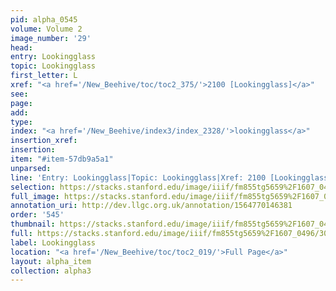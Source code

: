 ```yaml
---
pid: alpha_0545
volume: Volume 2
image_number: '29'
head: 
entry: Lookingglass
topic: Lookingglass
first_letter: L
xref: "<a href='/New_Beehive/toc/toc2_375/'>2100 [Lookingglass]</a>"
see: 
page: 
add: 
type: 
index: "<a href='/New_Beehive/index3/index_2328/'>lookingglass</a>"
insertion_xref: 
insertion: 
item: "#item-57db9a5a1"
unparsed: 
line: 'Entry: Lookingglass|Topic: Lookingglass|Xref: 2100 [Lookingglass]|Index: lookingglass|#item-57db9a5a1'
selection: https://stacks.stanford.edu/image/iiif/fm855tg5659%2F1607_0496/309,638,3081,320/full/0/default.jpg
full_image: https://stacks.stanford.edu/image/iiif/fm855tg5659%2F1607_0496/full/full/0/default.jpg
annotation_uri: http://dev.llgc.org.uk/annotation/1564770146381
order: '545'
thumbnail: https://stacks.stanford.edu/image/iiif/fm855tg5659%2F1607_0496/309,638,600,180/250,/0/default.jpg
full: https://stacks.stanford.edu/image/iiif/fm855tg5659%2F1607_0496/309,638,3081,320/full/0/default.jpg
label: Lookingglass
location: "<a href='/New_Beehive/toc/toc2_019/'>Full Page</a>"
layout: alpha_item
collection: alpha3
---
```


